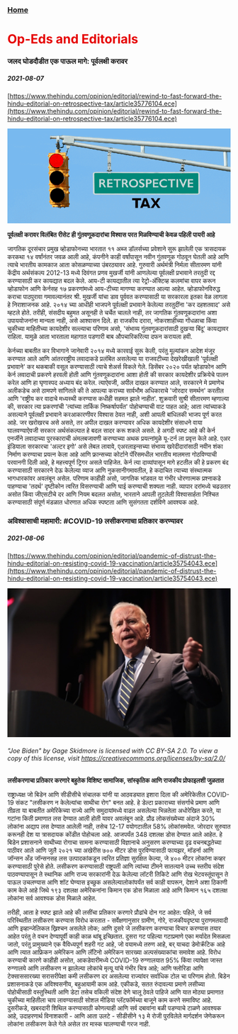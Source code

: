 ### [Home](https://crowned-eagle.github.io/ReadMr/index.html)
<h1 style="color: #e60000;"> Op-Eds and Editorials </h1>

### जलद घोडदौडीत एक पाऊल मागे: पूर्वलक्षी करावर 
##### 2021-08-07
[https://www.thehindu.com/opinion/editorial/rewind-to-fast-forward-the-hindu-editorial-on-retrospective-tax/article35776104.ece](https://www.thehindu.com/opinion/editorial/rewind-to-fast-forward-the-hindu-editorial-on-retrospective-tax/article35776104.ece)

![Retrospective Taxation](/Files/Retrospective_Tax.png)

**पूर्वलक्षी करावर विलंबित रीसेट ही गुंतवणूकदारांचा विश्वास परत मिळविण्याची केवळ पहिली पायरी आहे**

जागतिक दूरसंचार प्रमुख व्होडाफोनच्या भारतात ११ अब्ज डॉलर्सच्या प्रवेशाने सुरू झालेली एक त्रासदायक करकथा १४ वर्षांनंतर जवळ आली आहे, कंपनीने काही वर्षांपासून नवीन गुंतवणूक गोठवून घेतली आहे आणि त्याचे भारतीय कामकाज आता कोसळण्याच्या उंबरठ्यावर आहे. गुरुवारी अर्थमंत्री निर्मला सीतारमण यांनी केंद्रीय अर्थसंकल्प 2012-13 मध्ये दिवंगत प्रणव मुखर्जी यांनी आणलेल्या पूर्वलक्षी प्रभावाने तरतुदी रद्द करण्यासाठी कर कायद्यात बदल केले. आय-टी कायद्यातील त्या रेट्रो-ॲक्टिव्ह कलमांचा वापर करून व्होडाफोन आणि केर्नसह १७ प्रकरणांमध्ये आय-टीच्या मागण्या करण्यात आल्या आहेत. व्होडाफोनविरुद्ध कराचा पाठपुरावा गमावल्यानंतर श्री. मुखर्जी यांचा डाव पूर्ववत करण्यासाठी या सरकारला इतका वेळ लागला हे निराशाजनक आहे. २०१४ च्या आधीही भाजपने पूर्वलक्षी प्रभावाने केलेल्या तरतुदींना 'कर दहशतवाद' असे म्हटले होते. तरीही, संसदीय बहुमत असूनही ते चर्चेत चालले नाही, तर जागतिक गुंतवणूकदारांना अशा उपाययोजनांना मान्यता नाही, असे आश्वासन दिले. हा राजकीय दरारा, नोकरशाहीच्या गोंधळाचा किंवा चुकीच्या माहितीच्या कायदेशीर सल्ल्याचा परिणाम असो, 'संभाव्य गुंतवणूकदारांसाठी दुखऱ्या बिंदू' कायद्यावर राहिला. यामुळे आता भारताला महागात पडणारी बाब औपचारिकरित्या दफन करायला हवी.

केर्नच्या बाबतीत कर विभागाने जानेवारी २०१४ मध्ये कारवाई सुरू केली, परंतु मूल्यांकन आदेश मंजूर करण्यात आले आणि आंतरराष्ट्रीय लवादाकडे प्रलंबित असलेल्या या राजवटीच्या देखरेखीखाली 'पूर्वलक्षी प्रभावाने' कर थकबाकी वसूल करण्यासाठी त्याचे शेअर्स विकले गेले. डिसेंबर २०२० पर्यंत व्होडाफोन आणि केर्न लवादाची प्रकरणे हरवली होती आणि गुंतवणूकदारांना आशा होती की सरकार कायदेशीर प्रक्रियेचे पालन करेल आणि हा घृणास्पद अध्याय बंद करेल. त्याऐवजी, अपील दाखल करण्यात आले, सरकारने मे प्रमाणेच अलीकडेच असे ठामपणे सांगितले की ते आपल्या कराच्या सार्वभौम अधिकाराचे 'जोरदार समर्थन' करतील आणि 'राष्ट्रीय कर वादाचे मध्यस्थी करण्यास कधीही सहमत झाले नाहीत'. शुक्रवारी सुश्री सीतारमण म्हणाल्या की, सरकार त्या प्रकरणांची 'त्यांच्या तार्किक निष्कर्षापर्यंत' पोहोचण्याची वाट पाहत आहे; आता त्यांच्याकडे असल्याने पूर्वलक्षी प्रभावाने करआकारणीवर विश्वास ठेवत नाही, अशी आपली बांधिलकी भाजप पूर्ण करत आहे. जर खरोखरच असे असते, तर अपील दाखल करण्यावर अधिक कायदेशीर संसाधने वाया घालवण्याऐवजी सरकार अर्थसंकल्पात हे बदल सादर करू शकले असते. हे अगदी स्पष्ट आहे की केर्न एनर्जीने लवादाच्या पुरस्काराची अंमलबजावणी करण्याच्या अथक प्रयत्नांमुळे यू-टर्न ला प्रवृत्त केले आहे. एअर इंडियाला सरकारचा 'अल्टर इगो' असे लेबल लावावे, एअरलाइन्सच्या संभाव्य खरेदीदारांसाठी नवीन शंका निर्माण करण्याचा प्रयत्न केला आहे आणि फ्रान्सच्या कोर्टाने पॅरिसमधील भारतीय मालमत्ता गोठविण्याची परवानगी दिली आहे, हे महत्त्वपूर्ण ट्रिगर असले पाहिजेत. केर्न त्या दाव्यांपासून मागे हटतील की हे प्रकरण बंद करण्यासाठी सरकारने देऊ केलेल्या व्याज आणि नुकसानीगमावतील, हे कदाचित त्याच्या संस्थात्मक भागधारकांवर अवलंबून असेल. परिणाम काहीही असो, जागतिक भांडवल या गंभीर धोरणात्मक प्रश्नाकडे पाहण्याचा 'तदर्थ' दृष्टीकोन त्वरित विसरण्याची आणि घाई करण्याची शक्यता नाही. व्यापार दरांमध्ये चढउतार असोत किंवा जीएसटीचे दर आणि नियम बदलत असोत, भारताने आपली तुटलेली विश्वासार्हता निश्चित करण्यासाठी संपूर्ण मंडळात धोरणात अधिक स्पष्टता आणि सुसंगतता दर्शविणे आवश्यक आहे.


### अविश्वासाची महामारी: #COVID-19 लसीकरणाचा प्रतिकार करण्यावर
##### 2021-08-06
[https://www.thehindu.com/opinion/editorial/pandemic-of-distrust-the-hindu-editorial-on-resisting-covid-19-vaccination/article35754043.ece](https://www.thehindu.com/opinion/editorial/pandemic-of-distrust-the-hindu-editorial-on-resisting-covid-19-vaccination/article35754043.ece)

![Joe Biden](/Files/Joe_Biden_50pc.png)
###### "Joe Biden" by Gage Skidmore is licensed with CC BY-SA 2.0. To view a copy of this license, visit https://creativecommons.org/licenses/by-sa/2.0/

**लसीकरणाचा प्रतिकार करणारे बहुतेक विशिष्ट सामाजिक, सांस्कृतिक आणि राजकीय प्रोफाइलशी जुळतात**

राष्ट्राध्यक्ष जो बिडेन आणि सीडीसीचे संचालक यांनी या आठवड्यात इशारा दिला की अमेरिकेतील COVID-19 संकट "लसीकरण न केलेल्यांचा साथीचा रोग" बनत आहे. हे डेल्टा प्रकाराच्या संसर्गाचे प्रमाण आणि तीव्रता या बाबतीत अमेरिकेच्या राज्ये आणि समुदायांमध्ये वाढत असलेल्या भिन्नतेला अधोरेखित करते, या गटांना किती प्रमाणात लस देण्यात आली होती यावर अवलंबून आहे. प्रौढ लोकसंख्येच्या अंदाजे 30% लोकांना अद्याप लस देण्यात आलेली नाही, तसेच 12-17 वयोगटातील 58% लोकांसमवेत. जोरदार सुरुवात करूनही देश या त्रासदायक कोंडीत पोहोचला आहे. आजपर्यंत 348 दशलक्ष डोस देण्यात आले आहेत. हे बिडेन प्रशासनाने साथीच्या रोगाचा सामना करण्यासाठी विज्ञानाचे अनुसरण करण्याच्या दृढ वचनबद्धतेच्या पाठीवर आले आणि जुलै २०२१ च्या अखेरीस ७०० मीटर डोस पुरविण्यासाठी फायझर, मॉडर्ना आणि जॉन्सन अँड जॉन्सनसह लस उत्पादकांकडून त्वरित प्रतिज्ञा सुरक्षित केल्या, जे ४०० मीटर लोकांना कव्हर करण्यासाठी पुरेसे होते. लसीकरण करण्यासाठी राष्ट्रपती आणि त्यांच्या टीमने सातत्याने उच्च स्तरीय संदेश पाठवण्यापासून ते स्थानिक आणि राज्य सरकारांनी देऊ केलेल्या लॉटरी तिकिटे आणि रोख भेटवस्तूंपासून ते पाऊल उचलण्यास आणि शॉट घेण्यास इच्छुक असलेल्यालोकांपर्यंत सर्व काही वापरून, देशाने अशा ठिकाणी काम केले आहे जिथे १९३ दशलक्ष अमेरिकनांना किमान एक डोस मिळाला आहे आणि किमान १६५ दशलक्ष लोकांना सर्व आवश्यक डोस मिळाले आहेत.

तरीही, आता हे स्पष्ट झाले आहे की लसींचा प्रतिकार करणारे प्रौढांचे दोन गट आहेत: पहिले, जे सर्व परिस्थितीत लसीकरण करण्यास विरोध करतात - सर्वेक्षणानुसार ग्रामीण, गोरे, राजकीयदृष्ट्या पुराणमतवादी आणि इव्हान्जेलिकल ख्रिश्चन असलेले लोक; आणि दुसरे जे लसीकरण करण्याचा विचार करण्यास तयार आहेत परंतु ते वचन देण्यापूर्वी काही काळ थांबू इच्छितात. दुसरा गट पहिल्या गटाप्रमाणे एका मर्यादेत मिसळला जातो, परंतु प्रामुख्याने एक वैविध्यपूर्ण शहरी गट आहे, जो वयामध्ये तरुण आहे, बर् याचदा डेमोक्रॅटिक आहे आणि त्यात आफ्रिकन अमेरिकन आणि लॅटिनो अमेरिकन सारख्या अल्पसंख्याकांचा समावेश आहे. विरोध करण्याची कारणे काहीही असोत, आकडेवारीमध्ये COVID-19 रुग्णालयात 95% किंवा त्यापेक्षा जास्त रुग्णालये आणि लसीकरण न झालेल्या लोकांचे मृत्यू यांचे गंभीर चित्र आहे; आणि फ्लोरिडा आणि टेक्साससारख्या सरासरीपेक्षा कमी लसीकरण दर असलेल्या राज्यांवर सर्वाधिक टोल चा परिणाम होतो.  बिडेन प्रशासनाकडे एक अविश्वसनीय, बहुआयामी काम आहे. एकीकडे, सतत रुंदावल्या प्रमाणे लसीच्या पोहोचीसाठी वस्तुस्थिती आणि डेटा तसेच वकिली संदेश देणे चालू ठेवले पाहिजे आणि यात मोठ्या प्रमाणात चुकीच्या माहितीला चाप लावण्यासाठी सोशल मीडिया प्लॅटफॉर्मच्या बाजूने काम करणे समाविष्ट आहे. दुसरीकडे, खबरदारी शिथिल करण्यासाठी कोणत्याही आणि सर्व दबावांना बळी पडण्याचे टाळणे आवश्यक आहे, उदाहरणार्थ विनाशकारी - आणि आता उलटे - सीडीसीने १३ मे रोजी पुरविलेले मार्गदर्शन जेणेकरून लोकांना लसीकरण केले गेले असेल तर मास्क घालण्याची गरज नाही.

